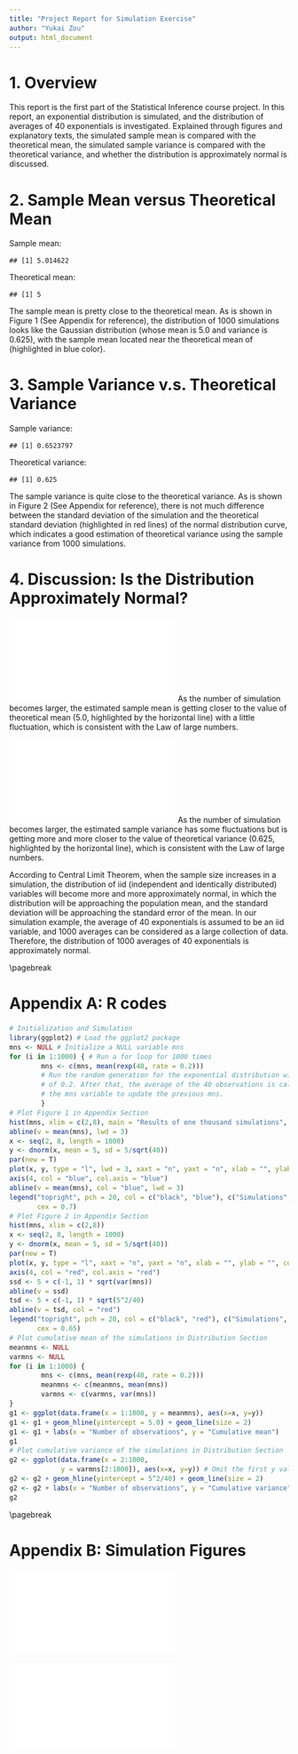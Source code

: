 ```yaml
---
title: "Project Report for Simulation Exercise"
author: "Yukai Zou"
output: html_document
---
```



# 1. Overview
This report is the first part of the Statistical Inference course project. In this report, an exponential distribution is simulated, and the distribution of averages of 40 exponentials is investigated. Explained through figures and explanatory texts, the simulated sample mean is compared with the theoretical mean, the simulated sample variance is compared with the theoretical variance, and whether the distribution is approximately normal is discussed.

# 2. Sample Mean versus Theoretical Mean

Sample mean:

```
## [1] 5.014622
```
Theoretical mean:

```
## [1] 5
```

The sample mean is pretty close to the theoretical mean. As is shown in Figure 1 (See Appendix for reference), the distribution of 1000 simulations looks like the Gaussian distribution (whose mean is 5.0 and variance is 0.625), with the sample mean located near the theoretical mean of (highlighted in blue color).

# 3. Sample Variance v.s. Theoretical Variance

Sample variance:

```
## [1] 0.6523797
```
Theoretical variance:

```
## [1] 0.625
```

The sample variance is quite close to the theoretical variance. As is shown in Figure 2 (See Appendix for reference), there is not much difference between the standard deviation of the simulation and the theoretical standard deviation (highlighted in red lines) of the normal distribution curve, which indicates a good estimation of theoretical variance using the sample variance from 1000 simulations.

# 4. Discussion: Is the Distribution Approximately Normal?

![plot of chunk unnamed-chunk-5](figure/unnamed-chunk-5-1.pdf) 
As the number of simulation becomes larger, the estimated sample mean is getting closer to the value of theoretical mean (5.0, highlighted by the horizontal line) with a little fluctuation, which is consistent with the Law of large numbers.

![plot of chunk unnamed-chunk-6](figure/unnamed-chunk-6-1.pdf) 
As the number of simulation becomes larger, the estimated sample variance has some fluctuations but is getting more and more closer to the value of theoretical variance (0.625, highlighted by the horizontal line), which is consistent with the Law of large numbers.

According to Central Limit Theorem, when the sample size increases in a simulation, the distribution of iid (independent and identically distributed) variables will become more and more approximately normal, in which the distribution will be approaching the population mean, and the standard deviation will be approaching the standard error of the mean. In our simulation example, the average of 40 exponentials is assumed to be an iid variable, and 1000 averages can be considered as a large collection of data. Therefore, the distribution of 1000 averages of 40 exponentials is approximately normal.

\pagebreak

# Appendix A: R codes

```r
# Initialization and Simulation
library(ggplot2) # Load the ggplot2 package
mns <- NULL # Initialize a NULL variable mns
for (i in 1:1000) { # Run a for loop for 1000 times
        mns <- c(mns, mean(rexp(40, rate = 0.2)))
        # Run the random generation for the exponential distribution with 40 observations and a rate
        # of 0.2. After that, the average of the 40 observations is calculated, concatenated with
        # the mns variable to update the previous mns.
        }
# Plot Figure 1 in Appendix Section
hist(mns, xlim = c(2,8), main = "Results of one thousand simulations", xlab = "x", ylab = "Count")
abline(v = mean(mns), lwd = 3)
x <- seq(2, 8, length = 1000)
y <- dnorm(x, mean = 5, sd = 5/sqrt(40))
par(new = T)
plot(x, y, type = "l", lwd = 3, xaxt = "n", yaxt = "n", xlab = "", ylab = "", col = "blue")
axis(4, col = "blue", col.axis = "blue")
abline(v = mean(mns), col = "blue", lwd = 3)
legend("topright", pch = 20, col = c("black", "blue"), c("Simulations", "Normal distribution"), 
       cex = 0.7)
# Plot Figure 2 in Appendix Section
hist(mns, xlim = c(2,8))
x <- seq(2, 8, length = 1000)
y <- dnorm(x, mean = 5, sd = 5/sqrt(40))
par(new = T)
plot(x, y, type = "l", xaxt = "n", yaxt = "n", xlab = "", ylab = "", col = "red")
axis(4, col = "red", col.axis = "red")
ssd <- 5 + c(-1, 1) * sqrt(var(mns))
abline(v = ssd)
tsd <- 5 + c(-1, 1) * sqrt(5^2/40)
abline(v = tsd, col = "red")
legend("topright", pch = 20, col = c("black", "red"), c("Simulations", "Normal distribution"), 
       cex = 0.65)
# Plot cumulative mean of the simulations in Distribution Section
meanmns <- NULL
varmns <- NULL
for (i in 1:1000) {
        mns <- c(mns, mean(rexp(40, rate = 0.2)))
        meanmns <- c(meanmns, mean(mns))
        varmns <- c(varmns, var(mns))
}
g1 <- ggplot(data.frame(x = 1:1000, y = meanmns), aes(x=x, y=y))
g1 <- g1 + geom_hline(yintercept = 5.0) + geom_line(size = 2)
g1 <- g1 + labs(x = "Number of observations", y = "Cumulative mean")
g1
# Plot cumulative variance of the simulations in Distribution Section
g2 <- ggplot(data.frame(x = 2:1000, 
             y = varmns[2:1000]), aes(x=x, y=y)) # Omit the first y value since it is NA
g2 <- g2 + geom_hline(yintercept = 5^2/40) + geom_line(size = 2)
g2 <- g2 + labs(x = "Number of observations", y = "Cumulative variance")
g2
```

\pagebreak

# Appendix B: Simulation Figures
![Comparisons of sample mean and theoretical mean](figure/unnamed-chunk-8-1.pdf) 

![Comparisons of sample variance and theoretical variance](figure/unnamed-chunk-9-1.pdf) 
